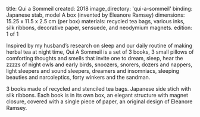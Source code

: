 title: Qui a Sommeil 
created: 2018
image_directory: 'qui-a-sommeil'
binding: Japanese stab, model A box (invented by Eleanore Ramsey)
dimensions: 15.25 x 11.5 x 2.5 cm (per box)
materials: recycled tea bags, various inks, silk ribbons, decorative paper,  sensuede, and neodymium magnets. 
edition: 1 of 1

Inspired by my husband’s research on sleep and our daily routine of making herbal tea at night time, Qui A Sommeil is a set of 3 books, 3 small pillows of comforting thoughts and smells that invite one to dream, sleep, hear the zzzzs of night owls and early birds, snoozers, snorers, dozers and nappers, light sleepers and sound sleepers, dreamers and insomniacs, sleeping beauties and narcoleptics, forty winkers and the sandman.

3 books made of recycled and stenciled tea bags. Japanese side stich with silk ribbons.  Each book is in its own box, an elegant structure with magnet closure, covered with a single piece of paper, an original design of Eleanore Ramsey. 
